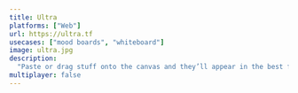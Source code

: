 ```yaml
---
title: Ultra
platforms: ["Web"]
url: https://ultra.tf
usecases: ["mood boards", "whiteboard"]
image: ultra.jpg
description:
  "Paste or drag stuff onto the canvas and they’ll appear in the best form."
multiplayer: false
---
```

